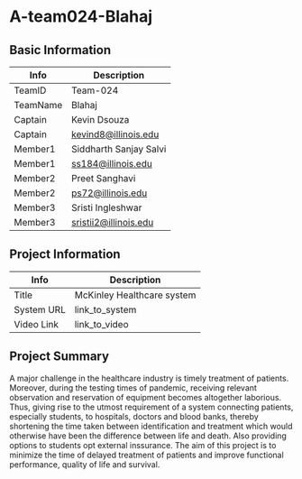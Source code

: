 # A-team024-Blahaj

## Basic Information

 |   Info       |   Description         |
 |--------------|-----------------------|
 |TeamID        | Team-024              |
 |TeamName      | Blahaj                |
 |Captain       | Kevin Dsouza          |
 |Captain       | kevind8@illinois.edu  |
 |Member1       | Siddharth Sanjay Salvi|
 |Member1       | ss184@illinois.edu    |
 |Member2       | Preet Sanghavi        |
 |Member2       | ps72@illinois.edu     |
 |Member3       | Sristi Ingleshwar     |
 |Member3       | sristii2@illinois.edu |
 
 
 
 ## Project Information

|   Info      |        Description     |
| ----------- | ---------------------- |
|  Title      |McKinley Healthcare system|
| System URL  |      link_to_system    |
| Video Link  |      link_to_video     |

## Project Summary

A major challenge in the healthcare industry is timely treatment of patients. Moreover, during the testing times of pandemic, receiving relevant observation and reservation of equipment becomes altogether laborious. Thus, giving rise to the utmost requirement of a system connecting patients, especially students, to hospitals, doctors and blood banks, thereby shortening the time taken between identification and treatment which would otherwise have been the difference between life and death. Also providing options to students opt external inssurance.
The aim of this project is to minimize the time of delayed treatment of patients and improve functional performance, quality of life and survival.
